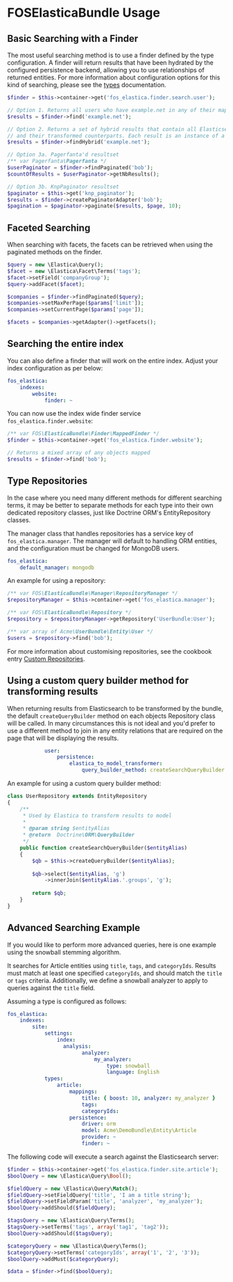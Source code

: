 FOSElasticaBundle Usage
=======================

Basic Searching with a Finder
-----------------------------

The most useful searching method is to use a finder defined by the type configuration.
A finder will return results that have been hydrated by the configured persistence backend,
allowing you to use relationships of returned entities. For more information about
configuration options for this kind of searching, please see the [types](types.md)
documentation.

```php
$finder = $this->container->get('fos_elastica.finder.search.user');

// Option 1. Returns all users who have example.net in any of their mapped fields
$results = $finder->find('example.net');

// Option 2. Returns a set of hybrid results that contain all Elasticsearch results
// and their transformed counterparts. Each result is an instance of a HybridResult
$results = $finder->findHybrid('example.net');

// Option 3a. Pagerfanta'd resultset
/** var Pagerfanta\Pagerfanta */
$userPaginator = $finder->findPaginated('bob');
$countOfResults = $userPaginator->getNbResults();

// Option 3b. KnpPaginator resultset
$paginator = $this->get('knp_paginator');
$results = $finder->createPaginatorAdapter('bob');
$pagination = $paginator->paginate($results, $page, 10);
```

Faceted Searching
-----------------

When searching with facets, the facets can be retrieved when using the paginated
methods on the finder.

```php
$query = new \Elastica\Query();
$facet = new \Elastica\Facet\Terms('tags');
$facet->setField('companyGroup');
$query->addFacet($facet);

$companies = $finder->findPaginated($query);
$companies->setMaxPerPage($params['limit']);
$companies->setCurrentPage($params['page']);

$facets = $companies->getAdapter()->getFacets();
```

Searching the entire index
--------------------------

You can also define a finder that will work on the entire index. Adjust your index
configuration as per below:

```yaml
fos_elastica:
    indexes:
        website:
            finder: ~
```

You can now use the index wide finder service `fos_elastica.finder.website`:

```php
/** var FOS\ElasticaBundle\Finder\MappedFinder */
$finder = $this->container->get('fos_elastica.finder.website');

// Returns a mixed array of any objects mapped
$results = $finder->find('bob');
```

Type Repositories
-----------------

In the case where you need many different methods for different searching terms, it
may be better to separate methods for each type into their own dedicated repository
classes, just like Doctrine ORM's EntityRepository classes.

The manager class that handles repositories has a service key of `fos_elastica.manager`.
The manager will default to handling ORM entities, and the configuration must be changed
for MongoDB users.

```yaml
fos_elastica:
    default_manager: mongodb
```

An example for using a repository:

```php
/** var FOS\ElasticaBundle\Manager\RepositoryManager */
$repositoryManager = $this->container->get('fos_elastica.manager');

/** var FOS\ElasticaBundle\Repository */
$repository = $repositoryManager->getRepository('UserBundle:User');

/** var array of Acme\UserBundle\Entity\User */
$users = $repository->find('bob');
```

For more information about customising repositories, see the cookbook entry
[Custom Repositories](cookbook/custom-repositories.md).

Using a custom query builder method for transforming results
------------------------------------------------------------

When returning results from Elasticsearch to be transformed by the bundle, the default
`createQueryBuilder` method on each objects Repository class will be called. In many
circumstances this is not ideal and you'd prefer to use a different method to join in
any entity relations that are required on the page that will be displaying the results.

```yaml
            user:
                persistence:
                    elastica_to_model_transformer:
                        query_builder_method: createSearchQueryBuilder
```

An example for using a custom query builder method:

```php
class UserRepository extends EntityRepository
{
    /**
     * Used by Elastica to transform results to model
     * 
     * @param string $entityAlias
     * @return  Doctrine\ORM\QueryBuilder
     */
    public function createSearchQueryBuilder($entityAlias)
    {
        $qb = $this->createQueryBuilder($entityAlias);
        
        $qb->select($entityAlias, 'g')
            ->innerJoin($entityAlias.'.groups', 'g');
            
        return $qb;
    }
}
```

Advanced Searching Example
--------------------------

If you would like to perform more advanced queries, here is one example using
the snowball stemming algorithm.

It searches for Article entities using `title`, `tags`, and `categoryIds`.
Results must match at least one specified `categoryIds`, and should match the
`title` or `tags` criteria. Additionally, we define a snowball analyzer to
apply to queries against the `title` field.

Assuming a type is configured as follows:

```yaml
fos_elastica:
    indexes:
        site:
            settings:
                index:
                  analysis:
                        analyzer:
                            my_analyzer:
                                type: snowball
                                language: English
            types:
                article:
                    mappings:
                        title: { boost: 10, analyzer: my_analyzer }
                        tags:
                        categoryIds:
                    persistence:
                        driver: orm
                        model: Acme\DemoBundle\Entity\Article
                        provider: ~
                        finder: ~
```

The following code will execute a search against the Elasticsearch server:

```php
$finder = $this->container->get('fos_elastica.finder.site.article');
$boolQuery = new \Elastica\Query\Bool();

$fieldQuery = new \Elastica\Query\Match();
$fieldQuery->setFieldQuery('title', 'I am a title string');
$fieldQuery->setFieldParam('title', 'analyzer', 'my_analyzer');
$boolQuery->addShould($fieldQuery);

$tagsQuery = new \Elastica\Query\Terms();
$tagsQuery->setTerms('tags', array('tag1', 'tag2'));
$boolQuery->addShould($tagsQuery);

$categoryQuery = new \Elastica\Query\Terms();
$categoryQuery->setTerms('categoryIds', array('1', '2', '3'));
$boolQuery->addMust($categoryQuery);

$data = $finder->find($boolQuery);
```

